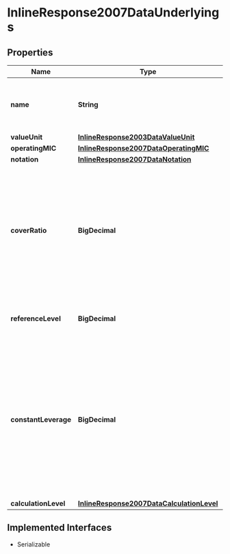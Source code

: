 

# InlineResponse2007DataUnderlyings


## Properties

Name | Type | Description | Notes
------------ | ------------- | ------------- | -------------
**name** | **String** | Name of the underlying, provided also if there is no notation for the underlying. |  [optional]
**valueUnit** | [**InlineResponse2003DataValueUnit**](InlineResponse2003DataValueUnit.md) |  |  [optional]
**operatingMIC** | [**InlineResponse2007DataOperatingMIC**](InlineResponse2007DataOperatingMIC.md) |  |  [optional]
**notation** | [**InlineResponse2007DataNotation**](InlineResponse2007DataNotation.md) |  |  [optional]
**coverRatio** | **BigDecimal** | Cover ratio. It indicates the number of units of the underlying to which the securitized derivative refers. If the underlying is a bond the cover ratio represents the value of one percentage point.  |  [optional]
**referenceLevel** | **BigDecimal** | Level of the underlying on the issue date of the securitized derivative. |  [optional]
**constantLeverage** | **BigDecimal** | Constant leverage of the underlying for securitized derivatives with constant leverage that do not have a factor index as underlying (i.e. the attribute &#x60;typeComposite&#x60; of the underlying instrument is not set or is different from 4). |  [optional]
**calculationLevel** | [**InlineResponse2007DataCalculationLevel**](InlineResponse2007DataCalculationLevel.md) |  |  [optional]


## Implemented Interfaces

* Serializable


